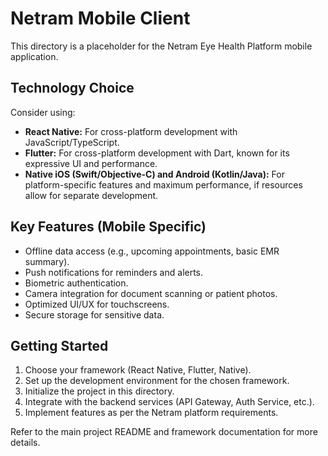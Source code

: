 # Netram Mobile Client

This directory is a placeholder for the Netram Eye Health Platform mobile application.

## Technology Choice

Consider using:

-   **React Native:** For cross-platform development with JavaScript/TypeScript.
-   **Flutter:** For cross-platform development with Dart, known for its expressive UI and performance.
-   **Native iOS (Swift/Objective-C) and Android (Kotlin/Java):** For platform-specific features and maximum performance, if resources allow for separate development.

## Key Features (Mobile Specific)

-   Offline data access (e.g., upcoming appointments, basic EMR summary).
-   Push notifications for reminders and alerts.
-   Biometric authentication.
-   Camera integration for document scanning or patient photos.
-   Optimized UI/UX for touchscreens.
-   Secure storage for sensitive data.

## Getting Started

1.  Choose your framework (React Native, Flutter, Native).
2.  Set up the development environment for the chosen framework.
3.  Initialize the project in this directory.
4.  Integrate with the backend services (API Gateway, Auth Service, etc.).
5.  Implement features as per the Netram platform requirements.

Refer to the main project README and framework documentation for more details.
```